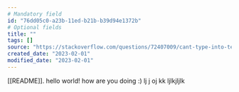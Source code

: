```yaml
---
# Mandatory field
id: "76dd05c0-a23b-11ed-b21b-b39d94e1372b"
# Optional fields
title: ""
tags: []
source: "https://stackoverflow.com/questions/72407009/cant-type-into-textfield-after-requesting-focus"
created_date: "2023-02-01"
modified_date: "2023-02-01"
---
```

[[README]]. hello world! how are you doing :) lj j 
 oj 
 kk ljlkjljlk